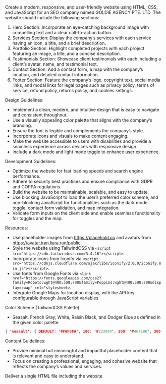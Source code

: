 Create a modern, responsive, and user-friendly website using HTML, CSS, and JavaScript for an SEO company named GOLDIE AGENCY PTE. LTD. The website should include the following sections:

1. Hero Section: Incorporate an eye-catching background image with compelling text and a clear call-to-action button.
2. Services Section: Display the company’s services with each service having an icon, a title, and a brief description.
3. Portfolio Section: Highlight completed projects with each project featuring an image, a title, and a concise description.
4. Testimonials Section: Showcase client testimonials with each including a client’s avatar, name, and testimonial text.
5. Contact Section: Add a contact form, a map with the company’s location, and detailed contact information.
6. Footer Section: Feature the company’s logo, copyright text, social media links, and modal links for legal pages such as privacy policy, terms of service, refund policy, returns policy, and cookies settings.

Design Guidelines:
- Implement a clean, modern, and intuitive design that is easy to navigate and consistent throughout.
- Use a visually appealing color palette that aligns with the company’s branding.
- Ensure the font is legible and complements the company’s style.
- Incorporate icons and visuals to make content engaging.
- Make the website accessible to users with disabilities and provide a seamless experience across devices with responsive design.
- Include a dark mode and light mode toggle to enhance user experience.

Development Guidelines:
- Optimize the website for fast loading speeds and search engine performance.
- Adhere to security best practices and ensure compliance with GDPR and COPPA regulations.
- Build the website to be maintainable, scalable, and easy to update.
- Use blocking JavaScript to load the user’s preferred color scheme, and non-blocking JavaScript for functionalities such as the dark mode toggle, contact form validation, and map integration.
- Validate form inputs on the client side and enable seamless functionality for toggles and the map.

Resources:
- Use placeholder images from https://placehold.co and avatars from https://avatar.iran.liara.run/public.
- Style the website using TailwindCSS via `<script src="https://cdn.tailwindcss.com/3.4.16"></script>`.
- Incorporate icons from Iconify via `<script src="https://cdnjs.cloudflare.com/ajax/libs/iconify/2.0.0/iconify.min.js"></script>`.
- Use fonts from Google Fonts via `<link href="https://fonts.googleapis.com/css2?family=Roboto:wght@400;500;700&family=Poppins:wght@400;500;700&display=swap" rel="stylesheet>`.
- Integrate Google Maps for location display, with the API key configurable through JavaScript variables.

Color Scheme (TailwindCSS Palette):
- Seasalt, French Gray, White, Raisin Black, and Dodger Blue as defined in the given color palette.
```json
{ 'seasalt': { DEFAULT: '#F6F9FA', 100: '#233940', 200: '#467180', 300: '#75a4b3', 400: '#b5ced6', 500: '#f6f9fa', 600: '#f7fafb', 700: '#f9fbfc', 800: '#fbfcfd', 900: '#fdfefe' }, 'french_gray': { DEFAULT: '#AFB1B9', 100: '#222327', 200: '#43454d', 300: '#656874', 400: '#898c99', 500: '#afb1b9', 600: '#c0c1c8', 700: '#d0d1d6', 800: '#dfe0e3', 900: '#eff0f1' }, 'white': { DEFAULT: '#FFFFFF', 100: '#333333', 200: '#666666', 300: '#999999', 400: '#cccccc', 500: '#ffffff', 600: '#ffffff', 700: '#ffffff', 800: '#ffffff', 900: '#ffffff' }, 'raisin_black': { DEFAULT: '#322F40', 100: '#0a0a0d', 200: '#14131a', 300: '#1e1d27', 400: '#292634', 500: '#322f40', 600: '#57516e', 700: '#7c769a', 800: '#a8a4bb', 900: '#d3d1dd' }, 'dodger_blue': { DEFAULT: '#2791F3', 100: '#031d35', 200: '#063a6a', 300: '#09579f', 400: '#0c74d4', 500: '#2791f3', 600: '#51a6f5', 700: '#7dbcf7', 800: '#a8d2fa', 900: '#d4e9fc' } }
```

Content Guidelines:
- Provide minimal but meaningful and impactful placeholder content that is relevant and easy to understand.
- Focus on creating a professional, engaging, and cohesive website that reflects the company’s values and services.

Deliver a single HTML file including the website.